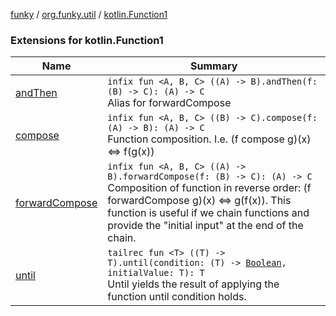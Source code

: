 [funky](../../index.md) / [org.funky.util](../index.md) / [kotlin.Function1](.)

### Extensions for kotlin.Function1

| Name | Summary |
|---|---|
| [andThen](and-then.md) | `infix fun <A, B, C> ((A) -> B).andThen(f: (B) -> C): (A) -> C`<br>Alias for forwardCompose |
| [compose](compose.md) | `infix fun <A, B, C> ((B) -> C).compose(f: (A) -> B): (A) -> C`<br>Function composition. I.e. (f compose g)(x) &lt;=&gt; f(g(x)) |
| [forwardCompose](forward-compose.md) | `infix fun <A, B, C> ((A) -> B).forwardCompose(f: (B) -> C): (A) -> C`<br>Composition of function in reverse order: (f forwardCompose g)(x) &lt;=&gt; g(f(x)). This function is useful if we chain functions and provide the "initial input" at the end of the chain. |
| [until](until.md) | `tailrec fun <T> ((T) -> T).until(condition: (T) -> `[`Boolean`](https://kotlinlang.org/api/latest/jvm/stdlib/kotlin/-boolean/index.html)`, initialValue: T): T`<br>Until yields the result of applying the function until condition holds. |
